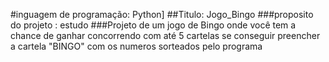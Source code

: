#inguagem de programação: Python] 
##Titulo: Jogo_Bingo
###proposito do projeto : estudo
###Projeto de um jogo de Bingo onde você tem a chance de ganhar concorrendo com até 5 cartelas se conseguir preencher a cartela "BINGO" com os numeros sorteados pelo programa 
